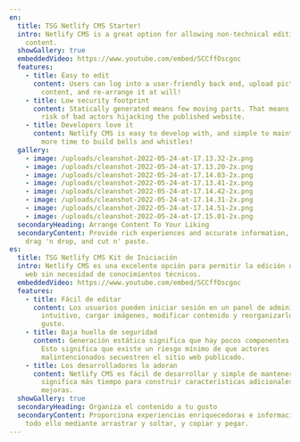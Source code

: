 ```yaml
---
en:
  title: TSG Netlify CMS Starter!
  intro: Netlify CMS is a great option for allowing non-technical editing of web
    content.
  showGallery: true
  embeddedVideo: https://www.youtube.com/embed/SCCffOscgoc
  features:
    - title: Easy to edit
      content: Users can log into a user-friendly back end, upload pictures, modify
        content, and re-arrange it at will!
    - title: Low security footprint
      content: Statically generated means few moving parts. That means there's minimal
        risk of bad actors hijacking the published website.
    - title: Developers love it
      content: Netlify CMS is easy to develop with, and simple to maintain, meaning
        more time to build bells and whistles!
  gallery:
    - image: /uploads/cleanshot-2022-05-24-at-17.13.32-2x.png
    - image: /uploads/cleanshot-2022-05-24-at-17.13.20-2x.png
    - image: /uploads/cleanshot-2022-05-24-at-17.14.03-2x.png
    - image: /uploads/cleanshot-2022-05-24-at-17.13.41-2x.png
    - image: /uploads/cleanshot-2022-05-24-at-17.14.42-2x.png
    - image: /uploads/cleanshot-2022-05-24-at-17.14.31-2x.png
    - image: /uploads/cleanshot-2022-05-24-at-17.14.51-2x.png
    - image: /uploads/cleanshot-2022-05-24-at-17.15.01-2x.png
  secondaryHeading: Arrange Content To Your Liking
  secondaryContent: Provide rich experiences and accurate information, all with
    drag 'n drop, and cut n' paste.
es:
  title: TSG Netlify CMS Kit de Iniciación
  intro: Netlify CMS es una excelente opción para permitir la edición de contenido
    web sin necesidad de conocimientos técnicos.
  embeddedVideo: https://www.youtube.com/embed/SCCffOscgoc
  features:
    - title: Fácil de editar
      content: Los usuarios pueden iniciar sesión en un panel de administración
        intuitivo, cargar imágenes, modificar contenido y reorganizarlo a su
        gusto.
    - title: Baja huella de seguridad
      content: Generación estática significa que hay pocos componentes en movimiento.
        Esto significa que existe un riesgo mínimo de que actores
        malintencionados secuestren el sitio web publicado.
    - title: Los desarrolladores lo adoran
      content: Netlify CMS es fácil de desarrollar y simple de mantener, lo que
        significa más tiempo para construir características adicionales y
        mejoras.
  showGallery: true
  secondaryHeading: Organiza el contenido a tu gusto
  secondaryContent: Proporciona experiencias enriquecedoras e información precisa,
    todo ello mediante arrastrar y soltar, y copiar y pegar.
---
```

